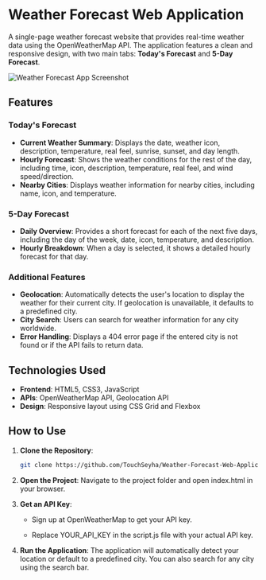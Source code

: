 # Weather Forecast Web Application

A single-page weather forecast website that provides real-time weather data using the OpenWeatherMap API. The application features a clean and responsive design, with two main tabs: **Today's Forecast** and **5-Day Forecast**.

![Weather Forecast App Screenshot](screenshot.png) <!-- Add a screenshot if available -->

## Features

### Today's Forecast
- **Current Weather Summary**: Displays the date, weather icon, description, temperature, real feel, sunrise, sunset, and day length.
- **Hourly Forecast**: Shows the weather conditions for the rest of the day, including time, icon, description, temperature, real feel, and wind speed/direction.
- **Nearby Cities**: Displays weather information for nearby cities, including name, icon, and temperature.

### 5-Day Forecast
- **Daily Overview**: Provides a short forecast for each of the next five days, including the day of the week, date, icon, temperature, and description.
- **Hourly Breakdown**: When a day is selected, it shows a detailed hourly forecast for that day.

### Additional Features
- **Geolocation**: Automatically detects the user's location to display the weather for their current city. If geolocation is unavailable, it defaults to a predefined city.
- **City Search**: Users can search for weather information for any city worldwide.
- **Error Handling**: Displays a 404 error page if the entered city is not found or if the API fails to return data.

## Technologies Used
- **Frontend**: HTML5, CSS3, JavaScript
- **APIs**: OpenWeatherMap API, Geolocation API
- **Design**: Responsive layout using CSS Grid and Flexbox

## How to Use
1. **Clone the Repository**:
   ```bash
   git clone https://github.com/TouchSeyha/Weather-Forecast-Web-Application.git

2. **Open the Project**: Navigate to the project folder and open index.html in your browser.

4. **Get an API Key**:

    - Sign up at OpenWeatherMap to get your API key.
  
    - Replace YOUR_API_KEY in the script.js file with your actual API key.

 5. **Run the Application**: The application will automatically detect your location or default to a predefined city. You can also search for any city using the search bar.
